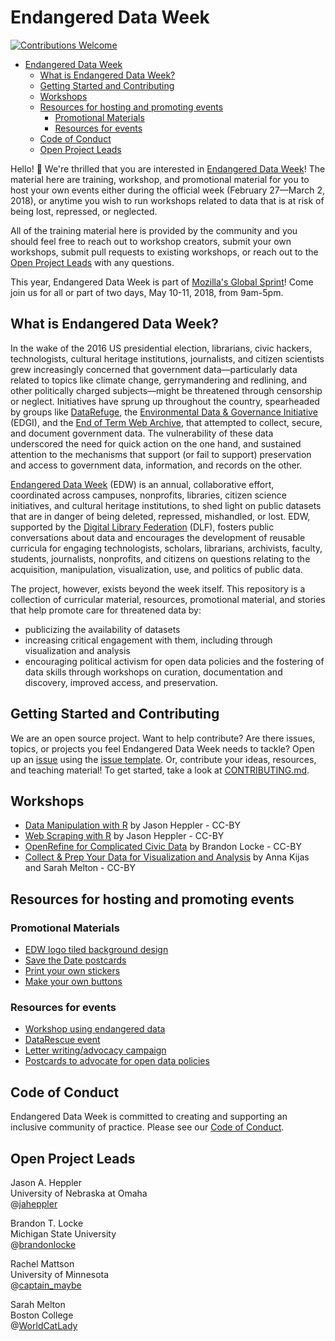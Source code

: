 # Endangered Data Week

[![Contributions Welcome](https://img.shields.io/badge/PRs-welcome-brightgreen.svg?style=flat-square)](http://makeapullrequest.com)

<!-- START doctoc generated TOC please keep comment here to allow auto update -->
<!-- DON'T EDIT THIS SECTION, INSTEAD RE-RUN doctoc TO UPDATE -->
- [Endangered Data Week](#endangered-data-week)
  - [What is Endangered Data Week?](#what-is-endangered-data-week)
  - [Getting Started and Contributing](#getting-started-and-contributing)
  - [Workshops](#workshops)
  - [Resources for hosting and promoting events](#resources-for-hosting-and-promoting-events)
    - [Promotional Materials](#promotional-materials)
    - [Resources for events](#resources-for-events)
  - [Code of Conduct](#code-of-conduct)
  - [Open Project Leads](#open-project-leads)

<!-- END doctoc generated TOC please keep comment here to allow auto update -->

Hello! 👋 We're thrilled that you are interested in [Endangered Data Week](http://endangereddataweek.org)! The material here are training, workshop, and promotional material for you to host your own events either during the official week (February 27—March 2, 2018), or anytime you wish to run workshops related to data that is at risk of being lost, repressed, or neglected. 

All of the training material here is provided by the community and you should feel free to reach out to workshop creators, submit your own workshops, submit pull requests to existing workshops, or reach out to the [Open Project Leads](#open-project-leads) with any questions. 

This year, Endangered Data Week is part of [Mozilla's Global Sprint](https://mozilla.github.io/global-sprint/)! Come join us for all or part of two days, May 10-11, 2018, from 9am-5pm.

## What is Endangered Data Week?

In the wake of the 2016 US presidential election, librarians, civic hackers, technologists, cultural heritage institutions, journalists, and citizen scientists grew increasingly concerned that government data—particularly data related to topics like climate change, gerrymandering and redlining, and other politically charged subjects—might be threatened through censorship or neglect. Initiatives have sprung up throughout the country, spearheaded by groups like [DataRefuge](https://www.datarefuge.org/), the [Environmental Data & Governance Initiative](https://envirodatagov.org/) (EDGI), and the [End of Term Web Archive](http://eotarchive.cdlib.org/), that attempted to collect, secure, and document government data. The vulnerability of these data underscored the need for quick action on the one hand, and sustained attention to the mechanisms that support (or fail to support) preservation and access to government data, information, and records on the other.

[Endangered Data Week](http://endangereddataweek.org) (EDW) is an annual, collaborative effort, coordinated across campuses, nonprofits, libraries, citizen science initiatives, and cultural heritage institutions, to shed light on public datasets that are in danger of being deleted, repressed, mishandled, or lost. EDW, supported by the [Digital Library Federation](https://www.diglib.org/) (DLF), fosters public conversations about data and encourages the development of reusable curricula for engaging technologists, scholars, librarians, archivists, faculty, students, journalists, nonprofits, and citizens on questions relating to the acquisition, manipulation, visualization, use, and politics of public data. 

The project, however, exists beyond the week itself. This repository is a collection of curricular material, resources, promotional material, and stories that help promote care for threatened data by: 

*   publicizing the availability of datasets
*   increasing critical engagement with them, including through visualization and analysis
*   encouraging political activism for open data policies and the fostering of data skills through workshops on curation, documentation and discovery, improved access, and preservation.

## Getting Started and Contributing

We are an open source project. Want to help contribute? Are there issues, topics, or projects you feel Endangered Data Week needs to tackle? Open up an [issue](https://github.com/endangereddataweek/resources/issues) using the [issue template](https://github.com/endangereddataweek/resources/blob/master/ISSUE_TEMPLATE.md). Or, contribute your ideas, resources, and teaching material! To get started, take a look at [CONTRIBUTING.md](https://github.com/endangereddataweek/resources/blob/master/CONTRIBUTING.md).

## Workshops

* [Data Manipulation with R](https://github.com/endangereddataweek/resources/tree/master/r-data-manipulation) by Jason Heppler - CC-BY
* [Web Scraping with R](https://github.com/endangereddataweek/resources/tree/master/r-web-scraping) by Jason Heppler - CC-BY
* [OpenRefine for Complicated Civic Data](https://github.com/endangereddataweek/resources/tree/master/openrefine-for-complicated-civic-data) by Brandon Locke - CC-BY
* [Collect & Prep Your Data for Visualization and Analysis](https://github.com/endangereddataweek/resources/tree/master/data-prep) by Anna Kijas and Sarah Melton - CC-BY

## Resources for hosting and promoting events

### Promotional Materials

- [EDW logo tiled background design](https://github.com/endangereddataweek/resources/tree/master/media/designelements)
- [Save the Date postcards](https://github.com/endangereddataweek/resources/tree/master/media/savethedate2018-postcards)
- [Print your own stickers](https://github.com/endangereddataweek/resources/tree/master/media/logo-stickers)
- [Make your own buttons](https://github.com/endangereddataweek/resources/blob/master/media/Endangered%20Data%20week%201.5%20in%20buttons%20012418.pdf)

### Resources for events

- [Workshop using endangered data](https://github.com/endangereddataweek/resources/blob/master/endangereddataworkshop.md)
- [DataRescue event](http://www.ppehlab.org/datarescue)
- [Letter writing/advocacy campaign](https://github.com/endangereddataweek/resources/blob/master/advocacy.md)
- [Postcards to advocate for open data policies](https://github.com/endangereddataweek/resources/tree/master/media/postcards)

## Code of Conduct

Endangered Data Week is committed to creating and supporting an inclusive community of practice. Please see our [Code of Conduct](https://github.com/endangereddataweek/resources/blob/master/CODE_OF_CONDUCT.md).

## Open Project Leads

Jason A. Heppler  
University of Nebraska at Omaha  
@[jaheppler](http://twitter.com/jaheppler)

Brandon T. Locke  
Michigan State University  
@[brandonlocke](http://twitter.com/brandontlocke)

Rachel Mattson  
University of Minnesota  
@[captain_maybe](http://twitter.com/captain_maybe)

Sarah Melton  
Boston College  
@[WorldCatLady](http://twitter.com/worldcatlady)
